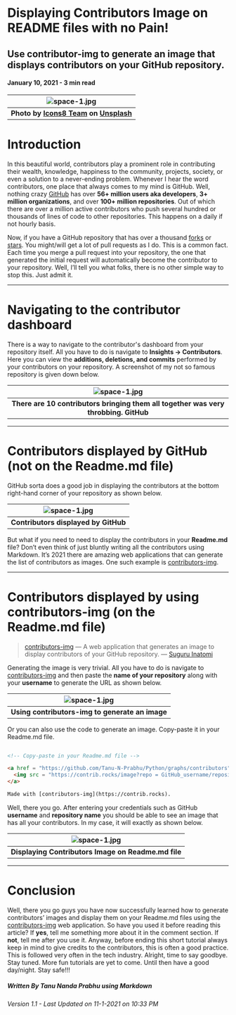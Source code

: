 # Displaying Contributors Image on README files with no Pain!

## Use contributor-img to generate an image that displays contributors on your GitHub repository.

#### January 10, 2021 - 3 min read


| ![space-1.jpg](https://miro.medium.com/max/1050/1*y5d_xjclUbHMeHrC1Qnv5w.jpeg) | 
|:--:| 
| **Photo by [Icons8 Team](https://unsplash.com/@icons8?utm_source=unsplash&utm_medium=referral&utm_content=creditCopyText) on [Unsplash](https://unsplash.com/s/photos/project?utm_source=unsplash&utm_medium=referral&utm_content=creditCopyText)** |

# Introduction
In this beautiful world, contributors play a prominent role in contributing their wealth, knowledge, happiness to the community, projects, society, or even a solution to a never-ending problem. Whenever I hear the word contributors, one place that always comes to my mind is GitHub. Well, nothing crazy [GitHub](https://github.com/) has over **56+ million users aka developers**, **3+ million organizations**, and over **100+ million repositories**. Out of which there are over a million active contributors who push several hundred or thousands of lines of code to other repositories. This happens on a daily if not hourly basis.

Now, if you have a GitHub repository that has over a thousand [forks](https://docs.github.com/en/free-pro-team@latest/github/getting-started-with-github/fork-a-repo) or [stars](https://stars.github.com/). You might/will get a lot of pull requests as I do. This is a common fact. Each time you merge a pull request into your repository, the one that generated the initial request will automatically become the contributor to your repository. Well, I’ll tell you what folks, there is no other simple way to stop this. Just admit it.

---

# Navigating to the contributor dashboard
There is a way to navigate to the contributor's dashboard from your repository itself. All you have to do is navigate to **Insights → Contributors**. Here you can view the **additions, deletions, and commits** performed by your contributors on your repository. A screenshot of my not so famous repository is given down below.

| ![space-1.jpg](https://miro.medium.com/max/1050/1*DgzH24d0ZvJv0mwtaYGYBQ.png) | 
|:--:| 
| **There are 10 contributors bringing them all together was very throbbing. GitHub** |


---


# Contributors displayed by GitHub (not on the Readme.md file)
GitHub sorta does a good job in displaying the contributors at the bottom right-hand corner of your repository as shown below.

| ![space-1.jpg](https://miro.medium.com/max/513/1*yb50Ohl6Imca7R6Wo_CHYg.png) | 
|:--:| 
| **Contributors displayed by GitHub** |


But what if you need to need to display the contributors in your **Readme.md** file? Don’t even think of just bluntly writing all the contributors using Markdown. It’s 2021 there are amazing web applications that can generate the list of contributors as images. One such example is [contributors-img](https://contrib.rocks/preview).

---

# Contributors displayed by using contributors-img (on the Readme.md file)

> [contributors-img](https://dev.to/lacolaco/introducing-contributors-img-keep-contributors-in-readme-md-gci) — A web application that generates an image to display contributors of your GitHub repository. — [Suguru Inatomi](https://dev.to/lacolaco)

Generating the image is very trivial. All you have to do is navigate to [contributors-img](https://contrib.rocks/preview) and then paste the **name of your repository** along with your **username** to generate the URL as shown below.

| ![space-1.jpg](https://miro.medium.com/max/1050/1*eSrUBAB6RjJQKZDoKcMCPA.png) | 
|:--:| 
| **Using contributors-img to generate an image** |

Or you can also use the code to generate an image. Copy-paste it in your Readme.md file.

```HTML

<!-- Copy-paste in your Readme.md file -->

<a href = "https://github.com/Tanu-N-Prabhu/Python/graphs/contributors">
  <img src = "https://contrib.rocks/image?repo = GitHub_username/repository_name"/>
</a>

Made with [contributors-img](https://contrib.rocks).

```

Well, there you go. After entering your credentials such as GitHub **username** and **repository name** you should be able to see an image that has all your contributors. In my case, it will exactly as shown below.


| ![space-1.jpg](https://miro.medium.com/max/1050/1*hbiQItvytc6rBpNI3vFkXw.png) | 
|:--:| 
| **Displaying Contributors Image on Readme.md file** |

---


# Conclusion
Well, there you go guys you have now successfully learned how to generate contributors’ images and display them on your Readme.md files using the [contributors-img](https://contrib.rocks/preview) web application. So have you used it before reading this article? If **yes**, tell me something more about it in the comment section. If **not**, tell me after you use it. Anyway, before ending this short tutorial always keep in mind to give credits to the contributors, this is often a good practice. This is followed very often in the tech industry. Alright, time to say goodbye. Stay tuned. More fun tutorials are yet to come. Until then have a good day/night. Stay safe!!!



##### Written By Tanu Nanda Prabhu using Markdown

###### Version 1.1 - Last Updated on 11-1-2021 on 10:33 PM



